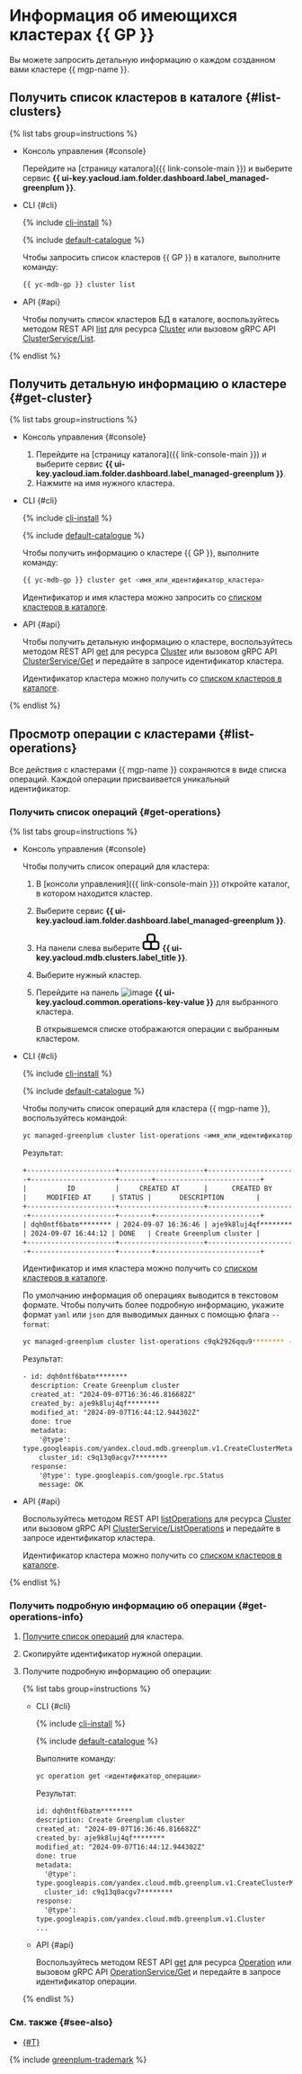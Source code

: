 # Информация об имеющихся кластерах {{ GP }}

Вы можете запросить детальную информацию о каждом созданном вами кластере {{ mgp-name }}.

## Получить список кластеров в каталоге {#list-clusters}

{% list tabs group=instructions %}

- Консоль управления {#console}

    Перейдите на [страницу каталога]({{ link-console-main }}) и выберите сервис **{{ ui-key.yacloud.iam.folder.dashboard.label_managed-greenplum }}**.

- CLI {#cli}

    {% include [cli-install](../../_includes/cli-install.md) %}

    {% include [default-catalogue](../../_includes/default-catalogue.md) %}

    Чтобы запросить список кластеров {{ GP }} в каталоге, выполните команду:

    ```bash
    {{ yc-mdb-gp }} cluster list
    ```

- API {#api}

    Чтобы получить список кластеров БД в каталоге, воспользуйтесь методом REST API [list](../api-ref/Cluster/list.md) для ресурса [Cluster](../api-ref/Cluster/index.md) или вызовом gRPC API [ClusterService/List](../api-ref/grpc/cluster_service.md#List).

{% endlist %}

## Получить детальную информацию о кластере {#get-cluster}

{% list tabs group=instructions %}

- Консоль управления {#console}

    1. Перейдите на [страницу каталога]({{ link-console-main }}) и выберите сервис **{{ ui-key.yacloud.iam.folder.dashboard.label_managed-greenplum }}**.
    1. Нажмите на имя нужного кластера.

- CLI {#cli}

    {% include [cli-install](../../_includes/cli-install.md) %}

    {% include [default-catalogue](../../_includes/default-catalogue.md) %}

    Чтобы получить информацию о кластере {{ GP }}, выполните команду:

    ```bash
    {{ yc-mdb-gp }} cluster get <имя_или_идентификатор_кластера>
    ```

    Идентификатор и имя кластера можно запросить со [списком кластеров в каталоге](#list-clusters).

- API {#api}

    Чтобы получить детальную информацию о кластере, воспользуйтесь методом REST API [get](../api-ref/Cluster/get.md) для ресурса [Cluster](../api-ref/Cluster/index.md) или вызовом gRPC API [ClusterService/Get](../api-ref/grpc/cluster_service.md#Get) и передайте в запросе идентификатор кластера.

    Идентификатор кластера можно получить со [списком кластеров в каталоге](#list-clusters).

{% endlist %}

## Просмотр операции с кластерами {#list-operations}

Все действия с кластерами {{ mgp-name }} сохраняются в виде списка операций. Каждой операции присваивается уникальный идентификатор.

### Получить список операций {#get-operations}

{% list tabs group=instructions %}

- Консоль управления {#console}

  Чтобы получить список операций для кластера:

  1. В [консоли управления]({{ link-console-main }}) откройте каталог, в котором находится кластер.
  1. Выберите сервис **{{ ui-key.yacloud.iam.folder.dashboard.label_managed-greenplum }}**.
  1. На панели слева выберите ![image](../../_assets/console-icons/cubes-3.svg) **{{ ui-key.yacloud.mdb.clusters.label_title }}**.
  1. Выберите нужный кластер.
  1. Перейдите на панель ![image](../../_assets/console-icons/list-check.svg) **{{ ui-key.yacloud.common.operations-key-value }}** для выбранного кластера.

     В открывшемся списке отображаются операции с выбранным кластером.

- CLI {#cli}

  {% include [cli-install](../../_includes/cli-install.md) %}

  {% include [default-catalogue](../../_includes/default-catalogue.md) %}

  Чтобы получить список операций для кластера {{ mgp-name }}, воспользуйтесь командой:

  ```bash
  yc managed-greenplum cluster list-operations <имя_или_идентификатор_кластера>
  ```

  Результат:

  ```text
  +----------------------+---------------------+----------------------+---------------------+--------+--------------------------+
  |          ID          |     CREATED AT      |      CREATED BY      |     MODIFIED AT     | STATUS |       DESCRIPTION        |
  +----------------------+---------------------+----------------------+---------------------+--------+--------------------------+
  | dqh0ntf6batm******** | 2024-09-07 16:36:46 | aje9k8luj4qf******** | 2024-09-07 16:44:12 | DONE   | Create Greenplum cluster |
  +----------------------+---------------------+----------------------+---------------------+--------+--------------------------+
  ```

  Идентификатор и имя кластера можно получить со [списком кластеров в каталоге](#list-clusters).

  По умолчанию информация об операциях выводится в текстовом формате. Чтобы получить более подробную информацию, укажите формат `yaml` или `json` для выводимых данных с помощью флага `--format`:

  ```bash
  yc managed-greenplum cluster list-operations c9qk2926qqu9******** --format yaml
  ```

  Результат:

  ```text
  - id: dqh0ntf6batm********
    description: Create Greenplum cluster
    created_at: "2024-09-07T16:36:46.816682Z"
    created_by: aje9k8luj4qf********
    modified_at: "2024-09-07T16:44:12.944302Z"
    done: true
    metadata:
      '@type': type.googleapis.com/yandex.cloud.mdb.greenplum.v1.CreateClusterMetadata
      cluster_id: c9q13q0acgv7********
    response:
      '@type': type.googleapis.com/google.rpc.Status
      message: OK
  ```

- API {#api}

  Воспользуйтесь методом REST API [listOperations](../api-ref/Cluster/listOperations.md) для ресурса [Cluster](../api-ref/Cluster/index.md) или вызовом gRPC API [ClusterService/ListOperations](../api-ref/grpc/cluster_service.md#ListOperations) и передайте в запросе идентификатор кластера.

  Идентификатор кластера можно получить со [списком кластеров в каталоге](#list-clusters).

{% endlist %}

### Получить подробную информацию об операции {#get-operations-info}

1. [Получите список операций](#get-operations) для кластера.
1. Скопируйте идентификатор нужной операции.
1. Получите подробную информацию об операции:

    {% list tabs group=instructions %}

    - CLI {#cli}

      {% include [cli-install](../../_includes/cli-install.md) %}

      {% include [default-catalogue](../../_includes/default-catalogue.md) %}

      Выполните команду:

      ```bash
      yc operation get <идентификатор_операции>
      ```

      Результат:

      ```text
      id: dqh0ntf6batm********
      description: Create Greenplum cluster
      created_at: "2024-09-07T16:36:46.816682Z"
      created_by: aje9k8luj4qf********
      modified_at: "2024-09-07T16:44:12.944302Z"
      done: true
      metadata:
        '@type': type.googleapis.com/yandex.cloud.mdb.greenplum.v1.CreateClusterMetadata
        cluster_id: c9q13q0acgv7********
      response:
        '@type': type.googleapis.com/yandex.cloud.mdb.greenplum.v1.Cluster
      ...
      ```

    - API {#api}

      Воспользуйтесь методом REST API [get](../api-ref/Cluster/get.md) для ресурса [Operation](../api-ref/Operation/index.md) или вызовом gRPC API [OperationService/Get](../api-ref/grpc/operation_service.md#Get) и передайте в запросе идентификатор операции.

    {% endlist %}

### См. также {#see-also}

* [{#T}](../../api-design-guide/concepts/about-async.md)

{% include [greenplum-trademark](../../_includes/mdb/mgp/trademark.md) %}

